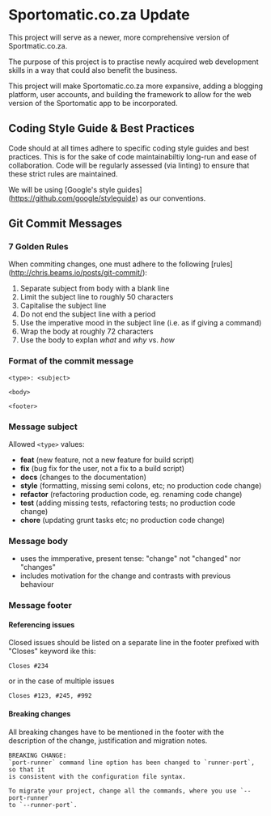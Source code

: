 # Sportomatic.co.za Update
This project will serve as a newer, more comprehensive version of 
Sportmatic.co.za.

The purpose of this project is to practise newly acquired web development skills
in a way that could also benefit the business. 

This project will make Sportomatic.co.za more expansive, adding a blogging
platform, user accounts, and building the framework to allow for the web version
of the Sportomatic app to be incorporated.

## Coding Style Guide & Best Practices
Code should at all times adhere to specific coding style guides and best 
practices. This is for the sake of code maintainabiltiy long-run and ease of 
collaboration. Code will be regularly assessed (via linting) to ensure that 
these strict rules are maintained.

We will be using [Google's style guides] (https://github.com/google/styleguide)
as our conventions. 

## Git Commit Messages
### 7 Golden Rules
When commiting changes, one must adhere to the following [rules] 
(http://chris.beams.io/posts/git-commit/):
1. Separate subject from body with a blank line
2. Limit the subject line to roughly 50 characters
3. Capitalise the subject line
4. Do not end the subject line with a period
5. Use the imperative mood in the subject line (i.e. as if giving a command)
6. Wrap the body at roughly 72 characters
7. Use the body to explan *what* and *why* vs. *how*

### Format of the commit message
```
<type>: <subject>

<body>

<footer>
```

### Message subject
Allowed `<type>` values:
- **feat** (new feature, not a new feature for build script)
- **fix** (bug fix for the user, not a fix to a build script)
- **docs** (changes to the documentation)
- **style** (formatting, missing semi colons, etc; no production code change)
- **refactor** (refactoring production code, eg. renaming code change)
- **test** (adding missing tests, refactoring tests; no production code change)
- **chore** (updating grunt tasks etc; no production code change)

### Message body
- uses the immperative, present tense: "change" not "changed" nor "changes"
- includes motivation for the change and contrasts with previous behaviour

### Message footer
#### Referencing issues
Closed issues should be listed on a separate line in the footer prefixed with
"Closes" keyword ike this:
```
Closes #234
```
or in the case of multiple issues
```
Closes #123, #245, #992
```
#### Breaking changes
All breaking changes have to be mentioned in the footer with the description of
the change, justification and migration notes.
```
BREAKING CHANGE:
`port-runner` command line option has been changed to `runner-port`, so that it
is consistent with the configuration file syntax.

To migrate your project, change all the commands, where you use `--port-runner`
to `--runner-port`.
```
